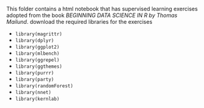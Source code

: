 This folder contains a html notebook that has supervised learning exercises adopted from the book *BEGINNING DATA SCIENCE IN R by Thomas Mailund*.
download the required libraries for the exercises
* `library(magrittr)`
* `library(dplyr)`
* `library(ggplot2)`
* `library(mlbench)`
* `library(ggrepel)`
* `library(ggthemes)`
* `library(purrr)`
* `library(party)`
* `library(randomForest)`
* `library(nnet)`
* `library(kernlab)`
